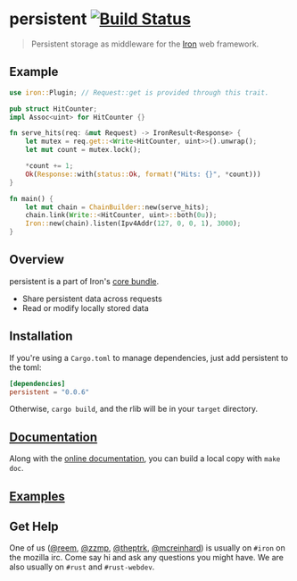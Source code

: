 persistent [![Build Status](https://secure.travis-ci.org/iron/persistent.png?branch=master)](https://travis-ci.org/iron/persistent)
====

> Persistent storage as middleware for the [Iron](https://github.com/iron/iron) web framework.

## Example

```rust
use iron::Plugin; // Request::get is provided through this trait.

pub struct HitCounter;
impl Assoc<uint> for HitCounter {}

fn serve_hits(req: &mut Request) -> IronResult<Response> {
    let mutex = req.get::<Write<HitCounter, uint>>().unwrap();
    let mut count = mutex.lock();

    *count += 1;
    Ok(Response::with(status::Ok, format!("Hits: {}", *count)))
}

fn main() {
    let mut chain = ChainBuilder::new(serve_hits);
    chain.link(Write::<HitCounter, uint>::both(0u));
    Iron::new(chain).listen(Ipv4Addr(127, 0, 0, 1), 3000);
}
```

## Overview

persistent is a part of Iron's [core bundle](https://github.com/iron/core).

- Share persistent data across requests
- Read or modify locally stored data

## Installation

If you're using a `Cargo.toml` to manage dependencies, just add persistent to the toml:

```toml
[dependencies]
persistent = "0.0.6"
```

Otherwise, `cargo build`, and the rlib will be in your `target` directory.

## [Documentation](http://ironframework.io/doc/persistent)

Along with the [online documentation](http://ironframework.io/doc/persistent),
you can build a local copy with `make doc`.

## [Examples](/examples)

## Get Help

One of us ([@reem](https://github.com/reem/), [@zzmp](https://github.com/zzmp/),
[@theptrk](https://github.com/theptrk/), [@mcreinhard](https://github.com/mcreinhard))
is usually on `#iron` on the mozilla irc. Come say hi and ask any questions you might have.
We are also usually on `#rust` and `#rust-webdev`.
